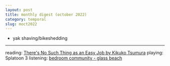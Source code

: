 ```yaml
---
layout: post
title: monthly digest (october 2022)
category: temporal
slug: moct2022
---
```


- yak shaving/bikeshedding

***
reading: [There's No Such Thing as an Easy Job by Kikuko Tsumura](https://www.goodreads.com/en/book/show/52692515-there-s-no-such-thing-as-an-easy-job)
playing: Splatoon 3
listening: [bedroom community - glass beach](https://open.spotify.com/track/4HJc004qYXE9zsG6PfTFFj?si=d907796441b941b1)
